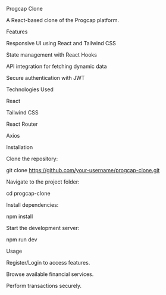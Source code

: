 Progcap Clone

A React-based clone of the Progcap platform.

Features

Responsive UI using React and Tailwind CSS

State management with React Hooks

API integration for fetching dynamic data

Secure authentication with JWT

Technologies Used

React

Tailwind CSS

React Router

Axios

Installation

Clone the repository:

git clone https://github.com/your-username/progcap-clone.git

Navigate to the project folder:

cd progcap-clone

Install dependencies:

npm install

Start the development server:

npm run dev

Usage

Register/Login to access features.

Browse available financial services.

Perform transactions securely.
